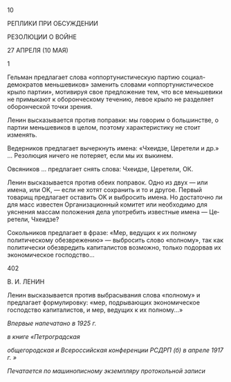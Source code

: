 10

РЕПЛИКИ ПРИ ОБСУЖДЕНИИ

РЕЗОЛЮЦИИ О ВОЙНЕ

27 АПРЕЛЯ (10 МАЯ)

1

Гельман предлагает слова «оппортунистическую партию социал-демократов меньшевиков» заменить словами «оппортунистическое крыло партии», мотивируя свое предложение тем, что все меньшевики не примыкают к оборонческому течению, левое крыло не разделяет оборонческой точки зрения.

Ленин высказывается против поправки: мы говорим о большинстве, о партии мень­шевиков в целом, поэтому характеристику не стоит изменять.

Ведерников предлагает вычеркнуть имена: «Чхеидзе, Церетели и др.» ... Резолюция ничего не потеря­ет, если мы их выкинем.

Овсяников ... предлагает снять слова: Чхеидзе, Церетели, ОК.

Ленин высказывается против обеих поправок. Одно из двух — или имена, или OK, — если не хотят сохранить и то и другое. Первый товарищ предлагает оставить OK и выбросить имена. Но достаточно ли для масс известен Организационный комитет или необходимо для уяснения массам положения дела употребить известные имена — Це­ретели, Чхеидзе?

Сокольников предлагает в фразе: «Мер, ведущих к их полному политическому обезврежению» — вы­бросить слово «полному», так как политически обезвредить капиталистов возможно, только подорвав их экономическое господство...

  

402

  

В. И. ЛЕНИН

  

Ленин высказывается против выбрасывания слова «полному» и предлагает форму­лировку: «мер, подрывающих экономическое господство капиталистов, и мер, ведущих к их полному...»

  

_Впервые напечатано в 1925 г._

_в книге «Петроградская_

_общегородская и Всероссийская конференции_ _РСДРП (б) в апреле 1917 г. »_

  

_Печатается по машинописному экземпляру протокольной записи_